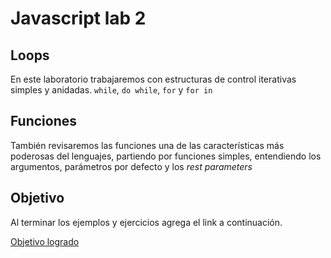# Javascript lab 2

## Loops

En este laboratorio trabajaremos con estructuras de control iterativas simples y anidadas. `while`, `do while`, `for` y `for in`

## Funciones

También revisaremos las funciones una de las características más poderosas del lenguajes, partiendo por funciones simples, entendiendo los argumentos, parámetros por defecto y los *rest parameters*

## Objetivo

Al terminar los ejemplos y ejercicios agrega el link a continuación.

[Objetivo logrado](https://github.com/EzequielSV/javasscript-lab-02)
